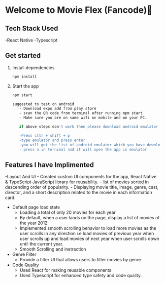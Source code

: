 # Welcome to Movie Flex (Fancode)👋

## Tech Stack Used
   -React Native
   -Typescript
   
## Get started

1. Install dependencies

   ```bash
   npm install
   ```

2. Start the app

   ```bash
   npm start

   suggested to test on android
      - Download expo add from play store
      - scan the QR code from terminal after running npm start
      - Make sure you are on same wifi on mobile and on your PC.

      if above steps don't work then please download android emulator in vs code from extensions and follow below steps

      -Press cltr + shift + p
      -type emulator and press enter
      -you will get the list of android emulator which you have download from extension click on that
      - press a in ternimal and it will open the app in emulator
   ```

## Features I have Implimented
   -Layout And UI
      - Created custom UI components for the app, React Native & TypeScript JavaScript library for reusability.
      - list of movies sorted in descending order of popularity.
      - Displaying movie title, image, genre, cast, director, and a short description related to the movie in each information card.
   - Default page load state
      - Loading a total of only 20 movies for each year
      - By default, when a user lands on the page, display a list of movies of the year 2012
      - Implemented smooth scrolling behavior to load more movies as the user scrolls in any direction i.e load movies of previous year when user scrolls up and load               movies of next year when user scrolls down until the current year.
      - Smooth Scrolling and inetraction
   - Genre Filter
      - Provide a filter UI that allows users to filter movies by genre.
   - Code Quality
       - Used React for making reusable components
       - Used Typescript for enhanced type safety and code quality.
